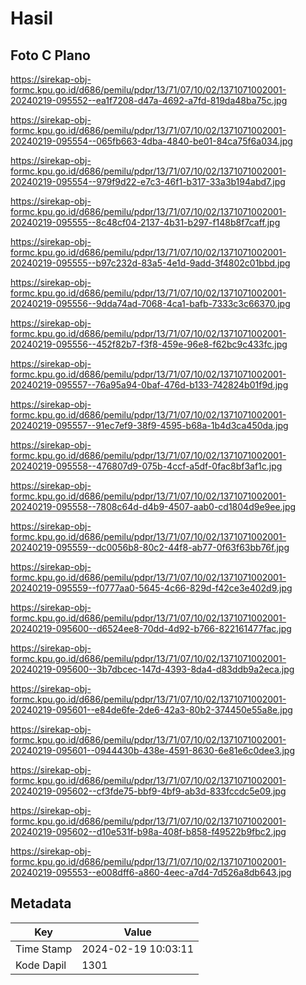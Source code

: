 # Hasil

## Foto C Plano

https://sirekap-obj-formc.kpu.go.id/d686/pemilu/pdpr/13/71/07/10/02/1371071002001-20240219-095552--ea1f7208-d47a-4692-a7fd-819da48ba75c.jpg

https://sirekap-obj-formc.kpu.go.id/d686/pemilu/pdpr/13/71/07/10/02/1371071002001-20240219-095554--065fb663-4dba-4840-be01-84ca75f6a034.jpg

https://sirekap-obj-formc.kpu.go.id/d686/pemilu/pdpr/13/71/07/10/02/1371071002001-20240219-095554--979f9d22-e7c3-46f1-b317-33a3b194abd7.jpg

https://sirekap-obj-formc.kpu.go.id/d686/pemilu/pdpr/13/71/07/10/02/1371071002001-20240219-095555--8c48cf04-2137-4b31-b297-f148b8f7caff.jpg

https://sirekap-obj-formc.kpu.go.id/d686/pemilu/pdpr/13/71/07/10/02/1371071002001-20240219-095555--b97c232d-83a5-4e1d-9add-3f4802c01bbd.jpg

https://sirekap-obj-formc.kpu.go.id/d686/pemilu/pdpr/13/71/07/10/02/1371071002001-20240219-095556--9dda74ad-7068-4ca1-bafb-7333c3c66370.jpg

https://sirekap-obj-formc.kpu.go.id/d686/pemilu/pdpr/13/71/07/10/02/1371071002001-20240219-095556--452f82b7-f3f8-459e-96e8-f62bc9c433fc.jpg

https://sirekap-obj-formc.kpu.go.id/d686/pemilu/pdpr/13/71/07/10/02/1371071002001-20240219-095557--76a95a94-0baf-476d-b133-742824b01f9d.jpg

https://sirekap-obj-formc.kpu.go.id/d686/pemilu/pdpr/13/71/07/10/02/1371071002001-20240219-095557--91ec7ef9-38f9-4595-b68a-1b4d3ca450da.jpg

https://sirekap-obj-formc.kpu.go.id/d686/pemilu/pdpr/13/71/07/10/02/1371071002001-20240219-095558--476807d9-075b-4ccf-a5df-0fac8bf3af1c.jpg

https://sirekap-obj-formc.kpu.go.id/d686/pemilu/pdpr/13/71/07/10/02/1371071002001-20240219-095558--7808c64d-d4b9-4507-aab0-cd1804d9e9ee.jpg

https://sirekap-obj-formc.kpu.go.id/d686/pemilu/pdpr/13/71/07/10/02/1371071002001-20240219-095559--dc0056b8-80c2-44f8-ab77-0f63f63bb76f.jpg

https://sirekap-obj-formc.kpu.go.id/d686/pemilu/pdpr/13/71/07/10/02/1371071002001-20240219-095559--f0777aa0-5645-4c66-829d-f42ce3e402d9.jpg

https://sirekap-obj-formc.kpu.go.id/d686/pemilu/pdpr/13/71/07/10/02/1371071002001-20240219-095600--d6524ee8-70dd-4d92-b766-822161477fac.jpg

https://sirekap-obj-formc.kpu.go.id/d686/pemilu/pdpr/13/71/07/10/02/1371071002001-20240219-095600--3b7dbcec-147d-4393-8da4-d83ddb9a2eca.jpg

https://sirekap-obj-formc.kpu.go.id/d686/pemilu/pdpr/13/71/07/10/02/1371071002001-20240219-095601--e84de6fe-2de6-42a3-80b2-374450e55a8e.jpg

https://sirekap-obj-formc.kpu.go.id/d686/pemilu/pdpr/13/71/07/10/02/1371071002001-20240219-095601--0944430b-438e-4591-8630-6e81e6c0dee3.jpg

https://sirekap-obj-formc.kpu.go.id/d686/pemilu/pdpr/13/71/07/10/02/1371071002001-20240219-095602--cf3fde75-bbf9-4bf9-ab3d-833fccdc5e09.jpg

https://sirekap-obj-formc.kpu.go.id/d686/pemilu/pdpr/13/71/07/10/02/1371071002001-20240219-095602--d10e531f-b98a-408f-b858-f49522b9fbc2.jpg

https://sirekap-obj-formc.kpu.go.id/d686/pemilu/pdpr/13/71/07/10/02/1371071002001-20240219-095553--e008dff6-a860-4eec-a7d4-7d526a8db643.jpg


## Metadata

| Key        | Value               |
| ---------- | ------------------- |
| Time Stamp | 2024-02-19 10:03:11 |
| Kode Dapil | 1301                |



